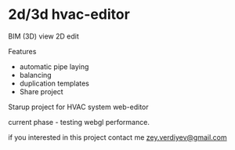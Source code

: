 # 2d/3d hvac-editor

BIM (3D) view
2D edit

Features
- automatic pipe laying
- balancing
- duplication templates
- Share project

Starup project for HVAC system web-editor

current phase - testing webgl performance.

if you interested in this project contact me zey.verdiyev@gmail.com
